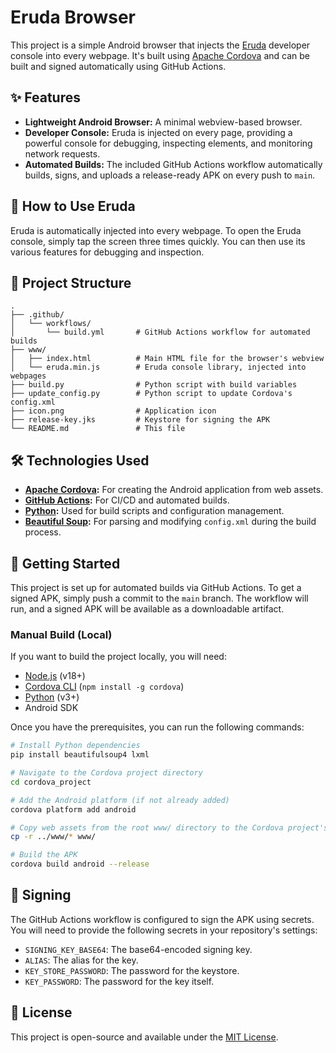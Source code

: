 # Eruda Browser

This project is a simple Android browser that injects the [Eruda](https://github.com/liriliri/eruda) developer console into every webpage. It's built using [Apache Cordova](https://cordova.apache.org/) and can be built and signed automatically using GitHub Actions.

## ✨ Features

*   **Lightweight Android Browser:** A minimal webview-based browser.
*   **Developer Console:** Eruda is injected on every page, providing a powerful console for debugging, inspecting elements, and monitoring network requests.
*   **Automated Builds:** The included GitHub Actions workflow automatically builds, signs, and uploads a release-ready APK on every push to `main`.

## 🚀 How to Use Eruda

Eruda is automatically injected into every webpage. To open the Eruda console, simply tap the screen three times quickly. You can then use its various features for debugging and inspection.

## 📂 Project Structure

```
.
├── .github/
│   └── workflows/
│       └── build.yml       # GitHub Actions workflow for automated builds
├── www/
│   ├── index.html          # Main HTML file for the browser's webview
│   └── eruda.min.js        # Eruda console library, injected into webpages
├── build.py                # Python script with build variables
├── update_config.py        # Python script to update Cordova's config.xml
├── icon.png                # Application icon
├── release-key.jks         # Keystore for signing the APK
└── README.md               # This file
```

## 🛠️ Technologies Used

*   **[Apache Cordova](https://cordova.apache.org/):** For creating the Android application from web assets.
*   **[GitHub Actions](https://github.com/features/actions):** For CI/CD and automated builds.
*   **[Python](https://www.python.org/):** Used for build scripts and configuration management.
*   **[Beautiful Soup](https://www.crummy.com/software/BeautifulSoup/):** For parsing and modifying `config.xml` during the build process.

## 🚀 Getting Started

This project is set up for automated builds via GitHub Actions. To get a signed APK, simply push a commit to the `main` branch. The workflow will run, and a signed APK will be available as a downloadable artifact.

### Manual Build (Local)

If you want to build the project locally, you will need:

*   [Node.js](https://nodejs.org/) (v18+)
*   [Cordova CLI](https://cordova.apache.org/docs/en/latest/guide/cli/) (`npm install -g cordova`)
*   [Python](https://www.python.org/) (v3+)
*   Android SDK

Once you have the prerequisites, you can run the following commands:

```bash
# Install Python dependencies
pip install beautifulsoup4 lxml

# Navigate to the Cordova project directory
cd cordova_project

# Add the Android platform (if not already added)
cordova platform add android

# Copy web assets from the root www/ directory to the Cordova project's www/ directory
cp -r ../www/* www/

# Build the APK
cordova build android --release
```

## 🔐 Signing

The GitHub Actions workflow is configured to sign the APK using secrets. You will need to provide the following secrets in your repository's settings:

*   `SIGNING_KEY_BASE64`: The base64-encoded signing key.
*   `ALIAS`: The alias for the key.
*   `KEY_STORE_PASSWORD`: The password for the keystore.
*   `KEY_PASSWORD`: The password for the key itself.

## 📄 License

This project is open-source and available under the [MIT License](LICENSE).
